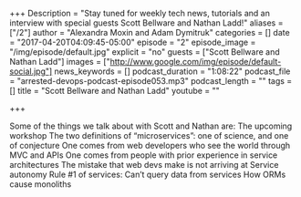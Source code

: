 +++
Description = "Stay tuned for weekly tech news, tutorials and an interview with special guests Scott Bellware and Nathan Ladd!"
aliases = ["/2"]
author = "Alexandra Moxin and Adam Dymitruk"
categories = []
date = "2017-04-20T04:09:45-05:00"
episode = "2"
episode_image = "/img/episode/default.jpg"
explicit = "no"
guests = ["Scott Bellware and Nathan Ladd"]
images = ["http://www.google.com/img/episode/default-social.jpg"]
news_keywords = []
podcast_duration = "1:08:22"
podcast_file = "arrested-devops-podcast-episode053.mp3"
podcast_length = ""
tags = []
title = "Scott Bellware and Nathan Ladd"
youtube = ""

+++

Some of the things we talk about with Scott and Nathan are:
The upcoming workshop
The two definitions of “microservices”: one of science, and one of conjecture
One comes from web developers who see the world through MVC and APIs
One comes from people with prior experience in service architectures
The mistake that web devs make is not arriving at Service autonomy
Rule #1 of services: Can’t query data from services
How ORMs cause monoliths

